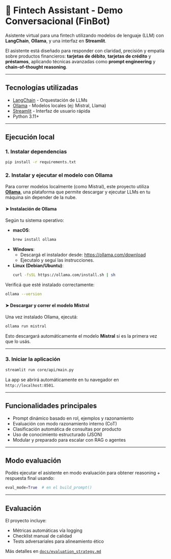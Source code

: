 # 🤖 Fintech Assistant - Demo Conversacional (FinBot)

Asistente virtual para una fintech utilizando modelos de lenguaje (LLM) con **LangChain**, **Ollama**, y una interfaz en **Streamlit**.

El asistente está diseñado para responder con claridad, precisión y empatía sobre productos financieros: **tarjetas de débito**, **tarjetas de crédito** y **préstamos**, aplicando técnicas avanzadas como **prompt engineering** y **chain-of-thought reasoning**.

---

## Tecnologías utilizadas

- [LangChain](https://www.langchain.com/) - Orquestación de LLMs
- [Ollama](https://ollama.com/) - Modelos locales (ej: Mistral, Llama)
- [Streamlit](https://streamlit.io/) - Interfaz de usuario rápida
- Python 3.11+

---

## Ejecución local

### 1. Instalar dependencias

```bash
pip install -r requirements.txt
```

### 2. Instalar y ejecutar el modelo con Ollama

Para correr modelos localmente (como Mistral), este proyecto utiliza **[Ollama](https://ollama.com/)**, una plataforma que permite descargar y ejecutar LLMs en tu máquina sin depender de la nube.

#### ➤ Instalación de Ollama

Según tu sistema operativo:

- **macOS**:
  ```bash
  brew install ollama
  ```
- **Windows**:
  - Descargá el instalador desde: https://ollama.com/download
  - Ejecutalo y seguí las instrucciones.
- **Linux (Debian/Ubuntu)**:
  ```bash
  curl -fsSL https://ollama.com/install.sh | sh
  ```

Verificá que esté instalado correctamente:

```bash
ollama --version
```

#### ➤ Descargar y correr el modelo Mistral

Una vez instalado Ollama, ejecutá:

```bash
ollama run mistral
```

Esto descargará automáticamente el modelo **Mistral** si es la primera vez que lo usás.

---

### 3. Iniciar la aplicación

```bash
streamlit run core/api/main.py
```

La app se abrirá automáticamente en tu navegador en `http://localhost:8501`.

---

## Funcionalidades principales

- Prompt dinámico basado en rol, ejemplos y razonamiento
- Evaluación con modo razonamiento interno (CoT)
- Clasificación automática de consultas por producto
- Uso de conocimiento estructurado (JSON)
- Modular y preparado para escalar con RAG o agentes

---

## Modo evaluación

Podés ejecutar el asistente en modo evaluación para obtener reasoning + respuesta final usando:

```python
eval_mode=True  # en el build_prompt()
```

---

## Evaluación

El proyecto incluye:
- Métricas automáticas vía logging
- Checklist manual de calidad
- Tests adversariales para alineamiento ético

Más detalles en [`docs/evaluation_strategy.md`](docs/evaluation_strategy.md)